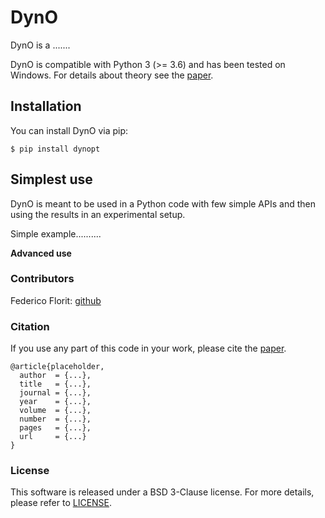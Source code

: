 # DynO
DynO is a .......

DynO is compatible with Python 3 (>= 3.6) and has been tested on Windows. For details about theory see the [paper](url).

## Installation
You can install DynO via pip:
```
$ pip install dynopt
```

## Simplest use
DynO is meant to be used in a Python code with few simple APIs and then using the results in an experimental setup.

Simple example..........

**Advanced use**

### Contributors
Federico Florit: [github](https://github.com/fflorit)

### Citation
If you use any part of this code in your work, please cite the [paper](url).
```
@article{placeholder,
  author  = {...},
  title   = {...},
  journal = {...},
  year    = {...},
  volume  = {...},
  number  = {...},
  pages   = {...},
  url     = {...}
}
```

### License
This software is released under a BSD 3-Clause license. For more details, please refer to
[LICENSE](https://github.com/fflorit/DynOpt/blob/main/LICENSE).
